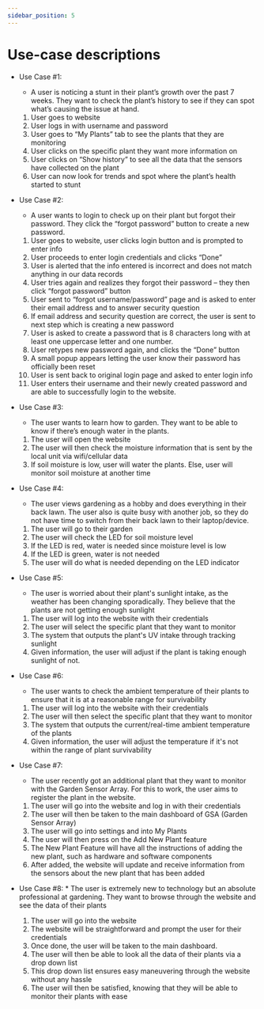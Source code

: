 ```yaml
---
sidebar_position: 5
---
```


# Use-case descriptions

* Use Case #1: 
    * A user is noticing a stunt in their plant’s growth over the past 7 weeks. They want to check the plant’s history to see if they can spot what’s causing the issue at hand.
    1. User goes to website  
    2. User logs in with username and password  
    3. User goes to “My Plants” tab to see the plants that they are monitoring  
    4. User clicks on the specific plant they want more information on  
    5. User clicks on “Show history” to see all the data that the sensors have collected on the plant  
    6. User can now look for trends and spot where the plant’s health started to stunt


* Use Case #2: 
    * A user wants to login to check up on their plant but forgot their password. They click the “forgot password” button to create a new password.
    1. User goes to website, user clicks login button and is prompted to enter info 
    2. User proceeds to enter login credentials and clicks “Done” 
    3. User is alerted that the info entered is incorrect and does not match anything in our data records  
    4. User tries again and realizes they forgot their password – they then click “forgot password” button  
    5. User sent to “forgot username/password” page and is asked to enter their email address and to answer security question  
    6. If email address and security question are correct, the user is sent to next step which is creating a new password
    7. User is asked to create a password that is 8 characters long with at least one uppercase letter and one number.
    8. User retypes new password again, and clicks the “Done” button 
    9. A small popup appears letting the user know their password has officially been reset  
    10. User is sent back to original login page and asked to enter login info  
    11. User enters their username and their newly created password and are able to successfully login to the website.

* Use Case #3:
   * The user wants to learn how to garden. They want to be able to know if there’s enough water in the plants.
  1. The user will open the website
  2. The user will then check the moisture information that is sent by the local unit via wifi/cellular data
  3. If soil moisture is low, user will water the plants. Else, user will monitor soil moisture at another time


* Use Case #4:
   * The user views gardening as a hobby and does everything in their back lawn. The user also is quite busy with another job, so they do not have time to switch from their back lawn to their laptop/device.
  1. The user will go to their garden
  2. The user will check the LED for soil moisture level
  3. If the LED is red, water is needed since moisture level is low
  4. If the LED is green, water is not needed
  5. The user will do what is needed depending on the LED indicator

 * Use Case #5:
    *  The user is worried about their plant's sunlight intake, as the weather has been changing sporadically. They believe that the plants are not getting enough sunlight
   1. The user will log into the website with their credentials
   2. The user will select the specific plant that they want to monitor
   3. The system that outputs the plant's UV intake through tracking sunlight
   4. Given information, the user will adjust if the plant is taking enough sunlight of not.

* Use Case #6:
   * The user wants to check the ambient temperature of their plants to ensure that it is at a reasonable range for survivability
   1. The user will log into the website with their credentials
   2. The user will then select the specific plant that they want to monitor
   3. The system that outputs the current/real-time ambient temperature of the plants
   4. Given information, the user will adjust the temperature if it's not within the range of plant survivability

* Use Case #7:
     * The user recently got an additional plant that they want to monitor with the Garden Sensor Array. For this to work, the user aims to register the plant in the website.
    1. The user will go into the website and log in with their credentials
    2. The user will then be taken to the main dashboard of GSA (Garden Sensor Array)
    3. The user will go into settings and into My Plants
    4. The user will then press on the Add New Plant feature
    5. The New Plant Feature will have all the instructions of adding the new plant, such as hardware and software components
    6. After added, the website will update and receive information from the sensors about the new plant that has been added
   
* Use Case #8:
      * The user is extremely new to technology but an absolute professional at gardening. They want to browse through the website and see the data of their plants
     1. The user will go into the website
     2. The website will be straightforward and prompt the user for their credentials
     3. Once done, the user will be taken to the main dashboard.
     4. The user will then be able to look all the data of their plants via a drop down list
     5. This drop down list ensures easy maneuvering through the website without any hassle
     6. The user will then be satisfied, knowing that they will be able to monitor their plants with ease
 
